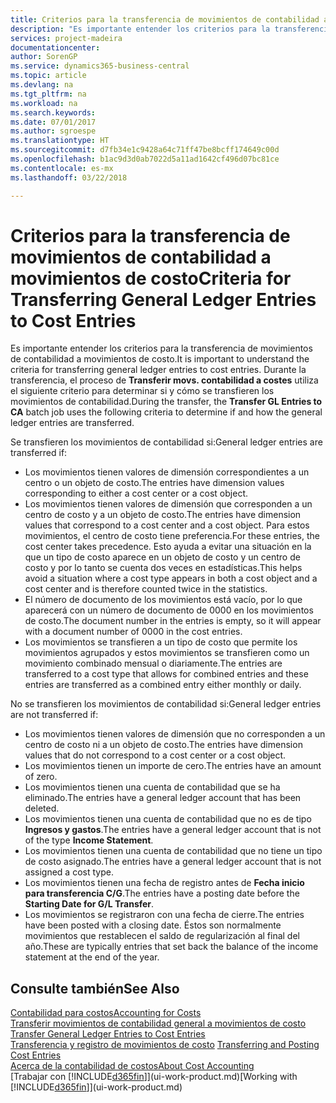 ```yaml
---
title: Criterios para la transferencia de movimientos de contabilidad a movimientos de costo | Documentos de Microsoft
description: "Es importante entender los criterios para la transferencia de movimientos de contabilidad a movimientos de costo. Durante la transferencia, el proceso de **Transferir movs. contabilidad a costes** utiliza el siguiente criterio para determinar si y cómo se transfieren los movimientos de contabilidad."
services: project-madeira
documentationcenter: 
author: SorenGP
ms.service: dynamics365-business-central
ms.topic: article
ms.devlang: na
ms.tgt_pltfrm: na
ms.workload: na
ms.search.keywords: 
ms.date: 07/01/2017
ms.author: sgroespe
ms.translationtype: HT
ms.sourcegitcommit: d7fb34e1c9428a64c71ff47be8bcff174649c00d
ms.openlocfilehash: b1ac9d3d0ab7022d5a11ad1642cf496d07bc81ce
ms.contentlocale: es-mx
ms.lasthandoff: 03/22/2018

---
```

# <a name="criteria-for-transferring-general-ledger-entries-to-cost-entries"></a><span data-ttu-id="c067f-104">Criterios para la transferencia de movimientos de contabilidad a movimientos de costo</span><span class="sxs-lookup"><span data-stu-id="c067f-104">Criteria for Transferring General Ledger Entries to Cost Entries</span></span>
<span data-ttu-id="c067f-105">Es importante entender los criterios para la transferencia de movimientos de contabilidad a movimientos de costo.</span><span class="sxs-lookup"><span data-stu-id="c067f-105">It is important to understand the criteria for transferring general ledger entries to cost entries.</span></span> <span data-ttu-id="c067f-106">Durante la transferencia, el proceso de **Transferir movs. contabilidad a costes** utiliza el siguiente criterio para determinar si y cómo se transfieren los movimientos de contabilidad.</span><span class="sxs-lookup"><span data-stu-id="c067f-106">During the transfer, the **Transfer GL Entries to CA** batch job uses the following criteria to determine if and how the general ledger entries are transferred.</span></span>  

<span data-ttu-id="c067f-107">Se transfieren los movimientos de contabilidad si:</span><span class="sxs-lookup"><span data-stu-id="c067f-107">General ledger entries are transferred if:</span></span>  

-   <span data-ttu-id="c067f-108">Los movimientos tienen valores de dimensión correspondientes a un centro o un objeto de costo.</span><span class="sxs-lookup"><span data-stu-id="c067f-108">The entries have dimension values corresponding to either a cost center or a cost object.</span></span>  
-   <span data-ttu-id="c067f-109">Los movimientos tienen valores de dimensión que corresponden a un centro de costo y a un objeto de costo.</span><span class="sxs-lookup"><span data-stu-id="c067f-109">The entries have dimension values that correspond to a cost center and a cost object.</span></span> <span data-ttu-id="c067f-110">Para estos movimientos, el centro de costo tiene preferencia.</span><span class="sxs-lookup"><span data-stu-id="c067f-110">For these entries, the cost center takes precedence.</span></span> <span data-ttu-id="c067f-111">Esto ayuda a evitar una situación en la que un tipo de costo aparece en un objeto de costo y un centro de costo y por lo tanto se cuenta dos veces en estadísticas.</span><span class="sxs-lookup"><span data-stu-id="c067f-111">This helps avoid a situation where a cost type appears in both a cost object and a cost center and is therefore counted twice in the statistics.</span></span>  
-   <span data-ttu-id="c067f-112">El número de documento de los movimientos está vacío, por lo que aparecerá con un número de documento de 0000 en los movimientos de costo.</span><span class="sxs-lookup"><span data-stu-id="c067f-112">The document number in the entries is empty, so it will appear with a document number of 0000 in the cost entries.</span></span>  
-   <span data-ttu-id="c067f-113">Los movimientos se transfieren a un tipo de costo que permite los movimientos agrupados y estos movimientos se transfieren como un movimiento combinado mensual o diariamente.</span><span class="sxs-lookup"><span data-stu-id="c067f-113">The entries are transferred to a cost type that allows for combined entries and these entries are transferred as a combined entry either monthly or daily.</span></span>  

<span data-ttu-id="c067f-114">No se transfieren los movimientos de contabilidad si:</span><span class="sxs-lookup"><span data-stu-id="c067f-114">General ledger entries are not transferred if:</span></span>  

-   <span data-ttu-id="c067f-115">Los movimientos tienen valores de dimensión que no corresponden a un centro de costo ni a un objeto de costo.</span><span class="sxs-lookup"><span data-stu-id="c067f-115">The entries have dimension values that do not correspond to a cost center or a cost object.</span></span>  
-   <span data-ttu-id="c067f-116">Los movimientos tienen un importe de cero.</span><span class="sxs-lookup"><span data-stu-id="c067f-116">The entries have an amount of zero.</span></span>  
-   <span data-ttu-id="c067f-117">Los movimientos tienen una cuenta de contabilidad que se ha eliminado.</span><span class="sxs-lookup"><span data-stu-id="c067f-117">The entries have a general ledger account that has been deleted.</span></span>  
-   <span data-ttu-id="c067f-118">Los movimientos tienen una cuenta de contabilidad que no es de tipo **Ingresos y gastos**.</span><span class="sxs-lookup"><span data-stu-id="c067f-118">The entries have a general ledger account that is not of the type **Income Statement**.</span></span>  
-   <span data-ttu-id="c067f-119">Los movimientos tienen una cuenta de contabilidad que no tiene un tipo de costo asignado.</span><span class="sxs-lookup"><span data-stu-id="c067f-119">The entries have a general ledger account that is not assigned a cost type.</span></span>  
-   <span data-ttu-id="c067f-120">Los movimientos tienen una fecha de registro antes de **Fecha inicio para transferencia C/G**.</span><span class="sxs-lookup"><span data-stu-id="c067f-120">The entries have a posting date before the **Starting Date for G/L Transfer**.</span></span>  
-   <span data-ttu-id="c067f-121">Los movimientos se registraron con una fecha de cierre.</span><span class="sxs-lookup"><span data-stu-id="c067f-121">The entries have been posted with a closing date.</span></span> <span data-ttu-id="c067f-122">Éstos son normalmente movimientos que restablecen el saldo de regularización al final del año.</span><span class="sxs-lookup"><span data-stu-id="c067f-122">These are typically entries that set back the balance of the income statement at the end of the year.</span></span>  

## <a name="see-also"></a><span data-ttu-id="c067f-123">Consulte también</span><span class="sxs-lookup"><span data-stu-id="c067f-123">See Also</span></span>  
[<span data-ttu-id="c067f-124">Contabilidad para costos</span><span class="sxs-lookup"><span data-stu-id="c067f-124">Accounting for Costs</span></span>](finance-manage-cost-accounting.md)  
 <span data-ttu-id="c067f-125">[Transferir movimientos de contabilidad general a movimientos de costo](finance-how-to-transfer-general-ledger-entries-to-cost-entries.md) </span><span class="sxs-lookup"><span data-stu-id="c067f-125">[Transfer General Ledger Entries to Cost Entries](finance-how-to-transfer-general-ledger-entries-to-cost-entries.md) </span></span>  
 <span data-ttu-id="c067f-126">[Transferencia y registro de movimientos de costo](finance-transfer-and-post-cost-entries.md) </span><span class="sxs-lookup"><span data-stu-id="c067f-126">[Transferring and Posting Cost Entries](finance-transfer-and-post-cost-entries.md) </span></span>  
 [<span data-ttu-id="c067f-127">Acerca de la contabilidad de costos</span><span class="sxs-lookup"><span data-stu-id="c067f-127">About Cost Accounting</span></span>](finance-about-cost-accounting.md)  
 <span data-ttu-id="c067f-128">[Trabajar con [!INCLUDE[d365fin](includes/d365fin_md.md)]](ui-work-product.md)</span><span class="sxs-lookup"><span data-stu-id="c067f-128">[Working with [!INCLUDE[d365fin](includes/d365fin_md.md)]](ui-work-product.md)</span></span>

